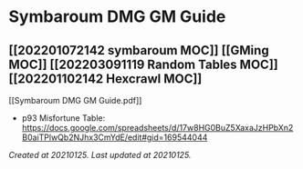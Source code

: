 # Symbaroum DMG GM Guide
 [[202201072142 symbaroum MOC]] 
 [[GMing MOC]] 
 [[202203091119 Random Tables MOC]]
 [[202201102142 Hexcrawl MOC]]
---

[[Symbaroum DMG GM Guide.pdf]]
- p93 Misfortune Table:  https://docs.google.com/spreadsheets/d/17w8HG0BuZ5XaxaJzHPbXn2B0aiTPlwQb2NJhx3CmYdE/edit#gid=169544044

_Created at 20210125._
_Last updated at 20210125._




